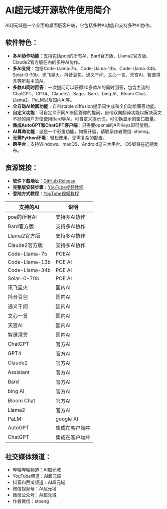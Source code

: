 # AI超元域开源软件使用简介

AI超元域是一个全面的桌面版客户端，它包括多种AI功能和支持多种AI协作。

## 软件特色：

- **多AI协作功能**：支持包括poe的所有AI、Bard官方版、Llama2官方版、Claude2官方版在内的多种AI协作。
- **多AI支持**：包括Code-Llama-7b、Code-Llama-13b、Code-Llama-34b、Solar-0-70b、讯飞星火、抖音豆包、通义千问、文心一言、天宫AI、智谱清言等所有主流AI。
- **多款AI同时回答**：一次提问可以获得20多款AI的同时回答，包含主流的ChatGPT、GPT4、Claude2、Sage、Bard、bing AI、Bloom Chat、Llama2、PaLM以及国内AI等。
- **全自动AI绘画功能**：自带stable diffusion提示词生成和全自动绘画等功能。
- **自定义功能**：可自定义不同AI来回答你的提问，自带双向翻译功能以解决英文不好的用户方便使用Bard等AI。可自定义提示词。可切换显示的窗口数量。
- **集成AutoGPT和ChatGPT客户端**：只需要openai的APIKeys即可使用。
- **AI算命功能**：这是一个彩蛋功能，如需开启，请联系作者微信: stoeng。
- **无需Python环境**：轻松使用，无需复杂的配置。
- **跨平台**：支持Windows、macOS、Android这三大平台。iOS版将在近期发布。

## 资源链接：

- **软件下载地址**：[GitHub Release](https://github.com/win4r/AISuperDomain/releases)
- **完整版安装步骤**：[YouTube视频教程](https://youtu.be/qZFIp4863No)
- **登陆方式教程**：[YouTube视频教程](https://www.youtube.com/watch?v=xoeHV1s7mho)

| 支持的AI | 说明 |
| --- | --- |
| poe的所有AI | 支持多AI协作 |
| Bard官方版 | 支持多AI协作 |
| Llama2官方版 | 支持多AI协作 |
| Claude2官方版 | 支持多AI协作 |
| Code-Llama-7b | POEAI |
| Code-Llama-13b | POE AI |
| Code-Llama-34b | POE AI |
| Solar-0-70b | POE AI |
| 讯飞星火 | 国内AI |
| 抖音豆包 | 国内AI |
| 通义千问 | 国内AI |
| 文心一言 | 国内AI |
| 天宫AI | 国内AI |
| 智谱清言 | 国内AI |
| ChatGPT | 官方AI |
| GPT4 | 官方AI |
| Claude2 | 官方AI |
| Assistant | 官方AI |
| Bard | 官方AI |
| bing AI | 官方AI |
| Bloom Chat | 官方AI |
| Llama2 | 官方AI |
| PaLM | google AI |
| AutoGPT | 集成在客户端中 |
| ChatGPT | 集成在客户端中 |

## 社交媒体频道：

- 哔哩哔哩频道：AI超元域
- YouTube频道：AI超元域
- 抖音和西瓜频道：AI超元域
- 微信视频号：AI超元域
- 微信公众号：AI超元域
- 作者微信：stoeng
